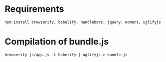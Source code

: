 # Requirements
    npm install browserify, babelify, handlebars, jquery, moment, uglifyjs

# Compilation of bundle.js
    browserify js/app.js -t babelify | uglifyjs > bundle.js
